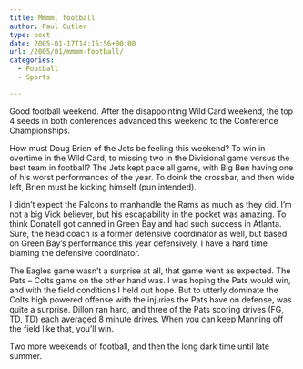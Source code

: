 ```yaml
---
title: Mmmm, football
author: Paul Cutler
type: post
date: 2005-01-17T14:15:56+00:00
url: /2005/01/mmmm-football/
categories:
  - Football
  - Sports

---
```

Good football weekend. After the disappointing Wild Card weekend, the top 4 seeds in both conferences advanced this weekend to the Conference Championships.

How must Doug Brien of the Jets be feeling this weekend? To win in overtime in the Wild Card, to missing two in the Divisional game versus the best team in football? The Jets kept pace all game, with Big Ben having one of his worst performances of the year. To doink the crossbar, and then wide left, Brien must be kicking himself (pun intended).

I didn&#8217;t expect the Falcons to manhandle the Rams as much as they did. I&#8217;m not a big Vick believer, but his escapability in the pocket was amazing. To think Donatell got canned in Green Bay and had such success in Atlanta. Sure, the head coach is a former defensive coordinator as well, but based on Green Bay&#8217;s performance this year defensively, I have a hard time blaming the defensive coordinator.

The Eagles game wasn&#8217;t a surprise at all, that game went as expected. The Pats &#8211; Colts game on the other hand was. I was hoping the Pats would win, and with the field conditions I held out hope. But to utterly dominate the Colts high powered offense with the injuries the Pats have on defense, was quite a surprise. Dillon ran hard, and three of the Pats scoring drives (FG, TD, TD) each averaged 8 minute drives. When you can keep Manning off the field like that, you&#8217;ll win.

Two more weekends of football, and then the long dark time until late summer.